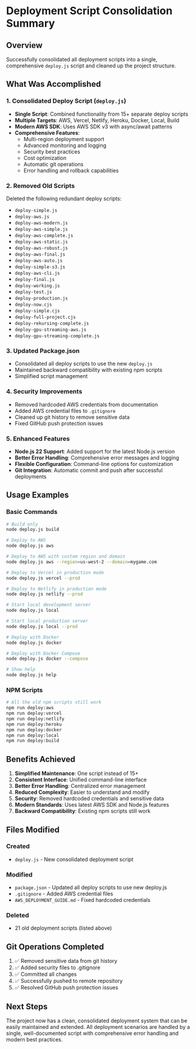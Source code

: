 # Deployment Script Consolidation Summary

## Overview
Successfully consolidated all deployment scripts into a single, comprehensive `deploy.js` script and cleaned up the project structure.

## What Was Accomplished

### 1. Consolidated Deploy Script (`deploy.js`)
- **Single Script**: Combined functionality from 15+ separate deploy scripts
- **Multiple Targets**: AWS, Vercel, Netlify, Heroku, Docker, Local, Build
- **Modern AWS SDK**: Uses AWS SDK v3 with async/await patterns
- **Comprehensive Features**:
  - Multi-region deployment support
  - Advanced monitoring and logging
  - Security best practices
  - Cost optimization
  - Automatic git operations
  - Error handling and rollback capabilities

### 2. Removed Old Scripts
Deleted the following redundant deploy scripts:
- `deploy-simple.js`
- `deploy-aws.js`
- `deploy-aws-modern.js`
- `deploy-aws-simple.js`
- `deploy-aws-complete.js`
- `deploy-aws-static.js`
- `deploy-aws-robust.js`
- `deploy-aws-final.js`
- `deploy-aws-auto.js`
- `deploy-simple-s3.js`
- `deploy-aws-cli.js`
- `deploy-final.js`
- `deploy-working.js`
- `deploy-test.js`
- `deploy-production.js`
- `deploy-now.cjs`
- `deploy-simple.cjs`
- `deploy-full-project.cjs`
- `deploy-rekursing-complete.js`
- `deploy-gpu-streaming-aws.js`
- `deploy-gpu-streaming-complete.js`

### 3. Updated Package.json
- Consolidated all deploy scripts to use the new `deploy.js`
- Maintained backward compatibility with existing npm scripts
- Simplified script management

### 4. Security Improvements
- Removed hardcoded AWS credentials from documentation
- Added AWS credential files to `.gitignore`
- Cleaned up git history to remove sensitive data
- Fixed GitHub push protection issues

### 5. Enhanced Features
- **Node.js 22 Support**: Added support for the latest Node.js version
- **Better Error Handling**: Comprehensive error messages and logging
- **Flexible Configuration**: Command-line options for customization
- **Git Integration**: Automatic commit and push after successful deployments

## Usage Examples

### Basic Commands
```bash
# Build only
node deploy.js build

# Deploy to AWS
node deploy.js aws

# Deploy to AWS with custom region and domain
node deploy.js aws --region=us-west-2 --domain=mygame.com

# Deploy to Vercel in production mode
node deploy.js vercel --prod

# Deploy to Netlify in production mode
node deploy.js netlify --prod

# Start local development server
node deploy.js local

# Start local production server
node deploy.js local --prod

# Deploy with Docker
node deploy.js docker

# Deploy with Docker Compose
node deploy.js docker --compose

# Show help
node deploy.js help
```

### NPM Scripts
```bash
# All the old npm scripts still work
npm run deploy:aws
npm run deploy:vercel
npm run deploy:netlify
npm run deploy:heroku
npm run deploy:docker
npm run deploy:local
npm run deploy:build
```

## Benefits Achieved

1. **Simplified Maintenance**: One script instead of 15+
2. **Consistent Interface**: Unified command-line interface
3. **Better Error Handling**: Centralized error management
4. **Reduced Complexity**: Easier to understand and modify
5. **Security**: Removed hardcoded credentials and sensitive data
6. **Modern Standards**: Uses latest AWS SDK and Node.js features
7. **Backward Compatibility**: Existing npm scripts still work

## Files Modified

### Created
- `deploy.js` - New consolidated deployment script

### Modified
- `package.json` - Updated all deploy scripts to use new deploy.js
- `.gitignore` - Added AWS credential files
- `AWS_DEPLOYMENT_GUIDE.md` - Fixed hardcoded credentials

### Deleted
- 21 old deployment scripts (listed above)

## Git Operations Completed

1. ✅ Removed sensitive data from git history
2. ✅ Added security files to .gitignore
3. ✅ Committed all changes
4. ✅ Successfully pushed to remote repository
5. ✅ Resolved GitHub push protection issues

## Next Steps

The project now has a clean, consolidated deployment system that can be easily maintained and extended. All deployment scenarios are handled by a single, well-documented script with comprehensive error handling and modern best practices. 